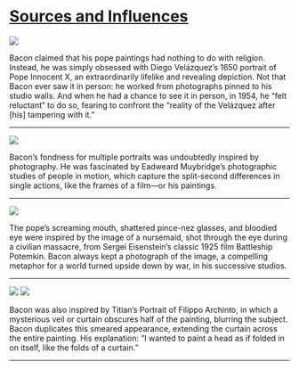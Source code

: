 # [Sources and Influences](http://artstories.artsmia.org/#/stories/1192)

![](http://cdn.dx.artsmia.org/thumbs/tn_2014_TDX_MIAArtStories_355.jpg)

Bacon claimed that his pope paintings had nothing to do with religion. Instead, he was simply obsessed with Diego Velázquez’s 1650 portrait of Pope Innocent X, an extraordinarily lifelike and revealing depiction. Not that Bacon ever saw it in person: he worked from photographs pinned to his studio walls. And when he had a chance to see it in person, in 1954, he “felt reluctant” to do so, fearing to confront the “reality of the Velázquez after [his] tampering with it.”

---

![](http://cdn.dx.artsmia.org/thumbs/tn_2014_TDX_MIAArtStories_359.jpg)

Bacon’s fondness for multiple portraits was undoubtedly inspired by photography. He was fascinated by Eadweard Muybridge’s photographic studies of people in motion, which capture the split-second differences in single actions, like the frames of a film—or his paintings.

---

![](http://cdn.dx.artsmia.org/thumbs/tn_2014_TDX_MIAArtStories_420.jpg)

The pope’s screaming mouth, shattered pince-nez glasses, and bloodied eye were inspired by the image of a nursemaid, shot through the eye during a civilian massacre, from Sergei Eisenstein’s classic 1925 film Battleship Potemkin. Bacon always kept a photograph of the image, a compelling metaphor for a world turned upside down by war, in his successive studios.

---

![](http://cdn.dx.artsmia.org/thumbs/tn_2014_TDX_MIAArtStories_354.jpg)
![](http://cdn.dx.artsmia.org/thumbs/tn_2014_TDX_MIAArtStories_401.jpg)

Bacon was also inspired by Titian’s Portrait of Filippo Archinto, in which a mysterious veil or curtain obscures half of the painting, blurring the subject. Bacon duplicates this smeared appearance, extending the curtain across the entire painting. His explanation: “I wanted to paint a head as if folded in on itself, like the folds of a curtain.”

---
